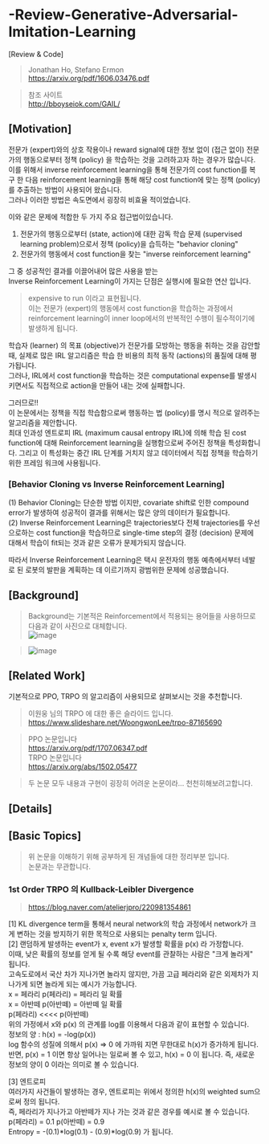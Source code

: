 # -Review-Generative-Adversarial-Imitation-Learning  
[Review &amp; Code]  
> Jonathan Ho, Stefano Ermon  
> https://arxiv.org/pdf/1606.03476.pdf  

> 참조 사이트   
> http://bboyseiok.com/GAIL/

## [Motivation]
전문가 (expert)와의 상호 작용이나 reward signal에 대한 정보 없이 (접근 없이) 전문가의 행동으로부터 정책 (policy) 을 학습하는 것을 고려하고자 하는 경우가 많습니다.    
이를 위해서 inverse reinforcement learning을 통해 전문가의 cost function를 복구 한 다음 reinforcement learning을 통해 해당 cost function에 맞는 정책 (policy)를 추출하는 방법이 사용되어 왔습니다.  
그러나 이러한 방법은 속도면에서 굉장히 비효율 적이었습니다.  

이와 같은 문제에 적합한 두 가지 주요 접근법이있습니다.  
1. 전문가의 행동으로부터 (state, action)에 대한 감독 학습 문제 (supervised learning problem)으로서 정책 (policy)을 습득하는 "behavior cloning"  
2. 전문가의 행동에서 cost function을 찾는 "inverse reinforcement learning"  

그 중 성공적인 결과를 이끌어내어 많은 사용을 받는  
Inverse Reinforcement Learning이 가지는 단점은 실행시에 필요한 연산 입니다.    
> expensive to run 이라고 표현됩니다.  
이는 전문가 (expert)의 행동에서 cost function을 학습하는 과정에서 reinforcement learning이 inner loop에서의 반복적인 수행이 필수적이기에 발생하게 됩니다.  

학습자 (learner) 의 목표 (objective)가 전문가를 모방하는 행동을 취하는 것을 감안할 때, 실제로 많은 IRL 알고리즘은 학습 한 비용의 최적 동작 (actions)의 품질에 대해 평가됩니다.  
그러나, IRL에서 cost function을 학습하는 것은 computational expense를 발생시키면서도 직접적으로 action을 만들어 내는 것에 실패합니다.    

그러므로!!  
이 논문에서는 정책을 직접 학습함으로써 행동하는 법 (policy)를 명시 적으로 알려주는 알고리즘을 제안합니다.  
최대 인과성 엔트로피 IRL (maximum causal entropy IRL)에 의해 학습 된 cost function에 대해 Reinforcement learning을 실행함으로써 주어진 정책을 특성화합니다. 그리고 이 특성화는 중간 IRL 단계를 거치지 않고 데이터에서 직접 정책을 학습하기위한 프레임 워크에 사용됩니다.

### [Behavior Cloning vs Inverse Reinforcement Learning]
(1) Behavior Cloning는 단순한 방법 이지만, covariate shift로 인한 compound error가 발생하여 성공적이 결과를 위해서는 많은 양의 데이터가 필요합니다.  
(2) Inverse Reinforcement Learning은 trajectories보다 전체 trajectories를 우선으로하는 cost function을 학습하므로 single-time step의 결정 (decision) 문제에 대해서 학습이 fit되는 것과 같은 오류가 문제가되지 않습니다.  

따라서 Inverse Reinforcement Learning은 택시 운전자의 행동 예측에서부터 네발로 된 로봇의 발판을 계획하는 데 이르기까지 광범위한 문제에 성공했습니다.

## [Background]
> Background는 기본적은 Reinforcement에서 적용되는 용어들을 사용하므로 다음과 같이 사진으로 대체합니다.  
![image](https://user-images.githubusercontent.com/40893452/46005029-4f99db00-c0ef-11e8-8c08-0e0400a1bde0.png)

> ![image](https://user-images.githubusercontent.com/40893452/46005291-e797c480-c0ef-11e8-812e-3840a726215e.png)



## [Related Work]

기본적으로 PPO, TRPO 의 알고리즘이 사용되므로 살펴보시는 것을 추천합니다. 
> 이원웅 님의 TRPO 에 대한 좋은 슬라이드 입니다.  
> https://www.slideshare.net/WoongwonLee/trpo-87165690

> PPO 논문입니다  
> https://arxiv.org/pdf/1707.06347.pdf  
> TRPO 논문입니다   
> https://arxiv.org/abs/1502.05477  

> 두 논문 모두 내용과 구현이 굉장히 어려운 논문이라... 천천히해보려고합니다.

## [Details]



## [Basic Topics]
> 위 논문을 이해하기 위해 공부하게 된 개념들에 대한 정리부분 입니다.  
> 논문과는 무관합니다.  

### 1st Order TRPO 의 Kullback-Leibler Divergence     
> https://blog.naver.com/atelierjpro/220981354861  

[1] KL divergence term을 통해서 neural network의 학습 과정에서 network가 크게 변하는 것을 방지하기 위한 목적으로 사용되는 penalty term 입니다.    
[2] 랜덤하게 발생하는 event가 x, event x가 발생할 확률을 p(x) 라 가정합니다.  
이때, 낮은 확률의 정보를 얻게 될 수록 해당 event를 관찰하는 사람은 "크게 놀라게" 됩니다.   
고속도로에서 국산 차가 지나가면 놀라지 않지만, 가끔 고급 페라리와 같은 외제차가 지나가게 되면 놀라게 되는 예시가 가능합니다.  
x = 페라리 p(페라리) = 페라리 일 확률  
x = 아반떼 p(아반떼) = 아반떼 일 확률  
p(페라리) <<<< p(아반떼)  
위의 가정에서 x와 p(x) 의 관계를 log를 이용해서 다음과 같이 표현할 수 있습니다.   
정보의 양 : h(x) = -log(p(x))  
log 함수의 성질에 의해서 p(x) => 0 에 가까워 지면 무한대로 h(x)가 증가하게 됩니다.  
반면, p(x) = 1 이면 항상 일어나는 일로써 볼 수 있고, h(x) = 0 이 됩니다. 즉, 새로운 정보의 양이 0 이라는 의미로 볼 수 있습니다.  

[3] 엔트로피  
여러가지 사건들이 발생하는 경우, 엔트로피는 위에서 정의한 h(x)의 weighted sum으로써 정의 됩니다.  
즉, 페라리가 지나가고 아반떼가 지나 가는 것과 같은 경우를 예시로 볼 수 있습니다.  
p(페라리) = 0.1  p(아반떼) = 0.9   
Entropy = -(0.1)*log(0.1) - (0.9)*log(0.9) 가 됩니다.  








